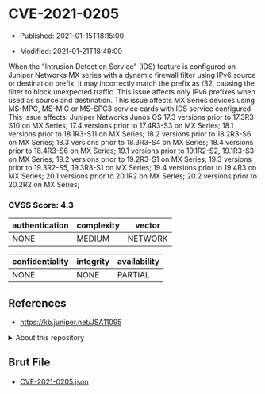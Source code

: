 # CVE-2021-0205

- Published: 2021-01-15T18:15:00

- Modified: 2021-01-21T18:49:00

When the "Intrusion Detection Service" (IDS) feature is configured on Juniper Networks MX series with a dynamic firewall filter using IPv6 source or destination prefix, it may incorrectly match the prefix as /32, causing the filter to block unexpected traffic. This issue affects only IPv6 prefixes when used as source and destination. This issue affects MX Series devices using MS-MPC, MS-MIC or MS-SPC3 service cards with IDS service configured. This issue affects: Juniper Networks Junos OS 17.3 versions prior to 17.3R3-S10 on MX Series; 17.4 versions prior to 17.4R3-S3 on MX Series; 18.1 versions prior to 18.1R3-S11 on MX Series; 18.2 versions prior to 18.2R3-S6 on MX Series; 18.3 versions prior to 18.3R3-S4 on MX Series; 18.4 versions prior to 18.4R3-S6 on MX Series; 19.1 versions prior to 19.1R2-S2, 19.1R3-S3 on MX Series; 19.2 versions prior to 19.2R3-S1 on MX Series; 19.3 versions prior to 19.3R2-S5, 19.3R3-S1 on MX Series; 19.4 versions prior to 19.4R3 on MX Series; 20.1 versions prior to 20.1R2 on MX Series; 20.2 versions prior to 20.2R2 on MX Series;

### CVSS Score: **4.3**

| authentication | complexity | vector |
| --- | --- | --- |
| NONE | MEDIUM | NETWORK |

| confidentiality | integrity | availability |
| --- | --- | --- |
| NONE | NONE | PARTIAL |

## References

* https://kb.juniper.net/JSA11095

<details>
<summary>About this repository</summary> 

  This repository is part of the project [Live Hack CVE](https://github.com/Live-Hack-CVE). Main website can be found [www.live-hack.org](https://www.live-hack.org) 
  
  Made by [Sn0wAlice](https://github.com/Sn0wAlice) for the people that care about security and need to have a feed of the latest CVEs. Hope you enjoy it, don't forget to star the repo and follow me on [Twitter](https://twitter.com/Sn0wAlice) and [Github](https://github.com/Sn0wAlice). And that is my [personnal website](https://www.alice-snow.me/)

  - [Home Page](https://github.com/Live-Hack-CVE)
  - [Framework](https://github.com/Live-Hack-CVE/cve-framework)
  - [CVE database](https://github.com/Live-Hack-CVE/full_database)
  - [Changelog](https://github.com/Live-Hack-CVE/Changelog)
</details>

## Brut File

* [CVE-2021-0205.json](https://raw.githubusercontent.com/Live-Hack-CVE/full_database/main/cves/2021/CVE-2021-0205.json)

